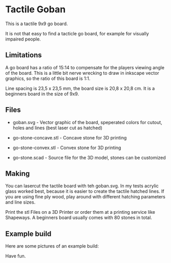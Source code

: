 # Tactile Goban

This is a tactile 9x9 go board.

It is not that easy to find a tacticle go board, for example for visually impaired people.

## Limitations

A go board has a ratio of 15:14 to compensate for the players viewing angle of the board.
This is a little bit nerve wrecking to draw in inkscape vector graphics, so the ratio of this board is 1:1.

Line spacing is 23,5 x 23,5 mm, the board size is 20,8 x 20,8 cm.
It is a beginners board in the size of 9x9.

## Files

* goban.svg - Vector graphic of the board, speperated colors for cutout, holes and lines (best laser cut as hatched)
* go-stone-concave.stl - Concave stone for 3D printing
* go-stone-convex.stl - Convex stone for 3D printing

* go-stone.scad - Source file for the 3D model, stones can be customized

## Making

You can lasercut the tactile board with teh goban.svg. In my tests acrylic glass worked best, because it is easier to create the tactile hatched lines. If you are using fine ply wood, play around with different hatching parameters and line sizes.

Print the stl Files on a 3D Printer or order them at a printing service like Shapeways.
A beginners board usually comes with 80 stones in total.

## Example build

Here are some pictures of an example build:

Have fun.
